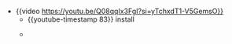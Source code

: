 - {{video https://youtu.be/Q08qqIx3FgI?si=yTchxdT1-V5GemsO}}
	- {{youtube-timestamp 83}} install
	- ```terminal
	  ```